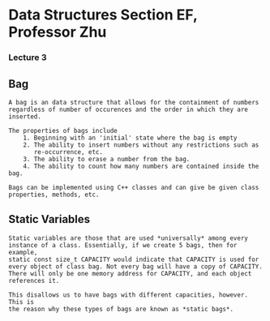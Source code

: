 # Data Structures Section EF, Professor Zhu

### Lecture 3

Bag
---
	A bag is an data structure that allows for the containment of numbers
	regardless of number of occurences and the order in which they are
	inserted.

	The properties of bags include
		1. Beginning with an 'initial' state where the bag is empty
		2. The ability to insert numbers without any restrictions such as
		   re-occurrence, etc.
		3. The ability to erase a number from the bag.
		4. The ability to count how many numbers are contained inside the bag.

	Bags can be implemented using C++ classes and can give be given class
	properties, methods, etc. 

Static Variables
----------------
	Static variables are those that are used *universally* among every
	instance of a class. Essentially, if we create 5 bags, then for example,
	static const size_t CAPACITY would indicate that CAPACITY is used for
	every object of class bag. Not every bag will have a copy of CAPACITY.
	There will only be one memory address for CAPACITY, and each object
	references it. 

	This disallows us to have bags with different capacities, however. This is
	the reason why these types of bags are known as *static bags*. 